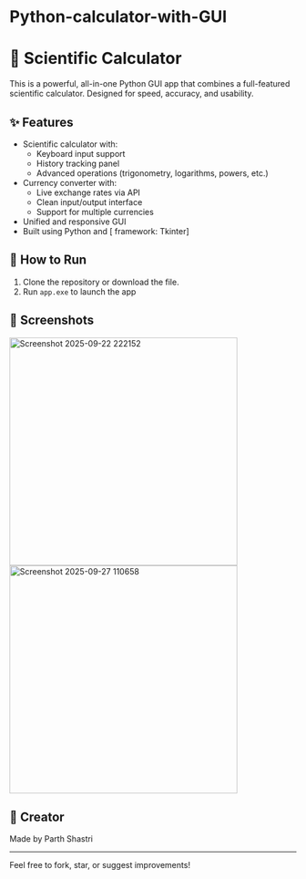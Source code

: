 # Python-calculator-with-GUI
# 🔢 Scientific Calculator 

This is a powerful, all-in-one Python GUI app that combines a full-featured scientific calculator. Designed for speed, accuracy, and usability.

## ✨ Features
- Scientific calculator with:
  - Keyboard input support
  - History tracking panel
  - Advanced operations (trigonometry, logarithms, powers, etc.)
- Currency converter with:
  - Live exchange rates via API
  - Clean input/output interface
  - Support for multiple currencies
- Unified and responsive GUI
- Built using Python and [ framework: Tkinter]

## 🚀 How to Run
1. Clone the repository or download the file. 
3. Run `app.exe` to launch the app

## 📸 Screenshots

<img  height="400" alt="Screenshot 2025-09-22 222152" src="https://github.com/user-attachments/assets/de44abde-e512-4617-ae15-9870333f1569" />
<br>
<img  height="400" alt="Screenshot 2025-09-27 110658" src="https://github.com/user-attachments/assets/0f3e96e6-4c2c-4c58-96d8-9adb4453e646" />


## 🧠 Creator
Made by Parth Shastri

---

Feel free to fork, star, or suggest improvements!
